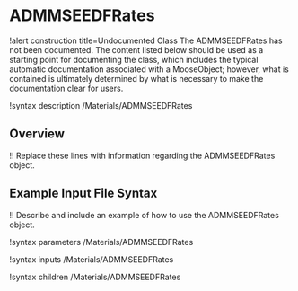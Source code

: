 # ADMMSEEDFRates

!alert construction title=Undocumented Class
The ADMMSEEDFRates has not been documented. The content listed below should be used as a starting point for
documenting the class, which includes the typical automatic documentation associated with a
MooseObject; however, what is contained is ultimately determined by what is necessary to make the
documentation clear for users.

!syntax description /Materials/ADMMSEEDFRates

## Overview

!! Replace these lines with information regarding the ADMMSEEDFRates object.

## Example Input File Syntax

!! Describe and include an example of how to use the ADMMSEEDFRates object.

!syntax parameters /Materials/ADMMSEEDFRates

!syntax inputs /Materials/ADMMSEEDFRates

!syntax children /Materials/ADMMSEEDFRates
